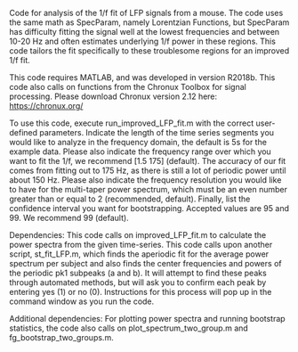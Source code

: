 Code for analysis of the 1/f fit of LFP signals from a mouse. The code uses the same math as SpecParam, namely Lorentzian Functions, but SpecParam has difficulty fitting the signal well at the lowest frequencies and between 10-20 Hz and often estimates underlying 1/f power in these regions. This code tailors the fit specifically to these troublesome regions for an improved 1/f fit.  

This code requires MATLAB, and was developed in version R2018b. This code also calls on functions from the Chronux Toolbox for signal processing. Please download Chronux version 2.12 here: https://chronux.org/

To use this code, execute run_improved_LFP_fit.m with the correct user-defined parameters. Indicate the length of the time series segments you would like to analyze in the frequency domain, the default is 5s for the example data. Please also indicate the frequency range over which you want to fit the 1/f, we recommend [1.5 175] (default). The accuracy of our fit comes from fitting out to 175 Hz, as there is still a lot of periodic power until about 150 Hz. Please also indicate the frequency resolution you would like to have for the multi-taper power spectrum, which must be an even number greater than or equal to 2 (recommended, default). Finally, list the confidence interval you want for bootstrapping. Accepted values are 95 and 99. We recommend 99 (default).

Dependencies: This code calls on improved_LFP_fit.m to calculate the power spectra from the given time-series. This code calls upon another script, st_fit_LFP.m, which finds the aperiodic fit for the average power spectrum per subject and also finds the center frequencies and powers of the periodic pk1 subpeaks (a and b). It will attempt to find these peaks through automated methods, but will ask you to confirm each peak by entering yes (1) or no (0). Instructions for this process will pop up in the command window as you run the code. 

Additional dependencies: For plotting power spectra and running bootstrap statistics, the code also calls on plot_spectrum_two_group.m and fg_bootstrap_two_groups.m. 







